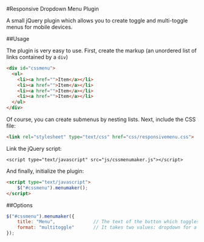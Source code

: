 #Responsive Dropdown Menu Plugin

A small jQuery plugin which allows you to create toggle and multi-toggle menus for mobile devices.

##Usage

The plugin is very easy to use. First, create the markup (an unordered list of links contained by a `div`)

```html
<div id="cssmenu">
  <ul>
    <li><a href="">Item</a></li>
    <li><a href="">Item</a></li>
    <li><a href="">Item</a></li>
    <li><a href="">Item</a></li>
  </ul>
</div>
```

Of course, you can create submenus by nesting lists. Next, include the CSS file:
```html
<link rel="stylesheet" type="text/css" href="css/responsivemenu.css">
```
Link the jQuery script:
```
<script type="text/javascript" src="js/cssmenumaker.js"></script>
```
And finally, initialize the plugin:
```html
<script type="text/javascript">
	$("#cssmenu").menumaker();
</script>
```
##Options
```javascript
$("#cssmenu").menumaker({
	title: "Menu",              // The text of the button which toggles the menu
	format: "multitoggle"       // It takes two values: dropdown for a simple toggle menu and multitoggle for a menu where each submenu can be toggle separately
});
```